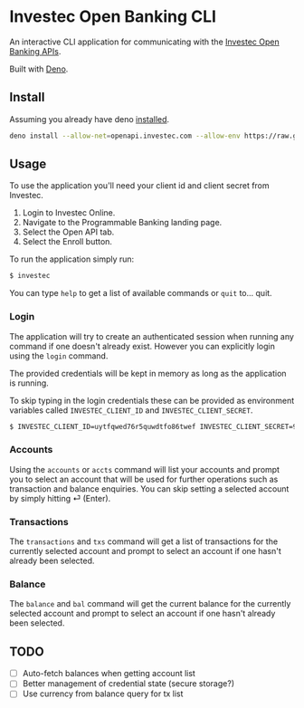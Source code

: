 # Investec Open Banking CLI

An interactive CLI application for communicating with the
[Investec Open Banking APIs](https://developer.investec.com/programmable-banking/#open-api).

Built with [Deno](https://deno.land/).

## Install

Assuming you already have deno [installed](https://deno.land/#installation).

```sh
deno install --allow-net=openapi.investec.com --allow-env https://raw.githubusercontent.com/adrianhopebailie/investec/master/investec.md
```

## Usage

To use the application you'll need your client id and client secret from
Investec.

1.  Login to Investec Online.
2.  Navigate to the Programmable Banking landing page.
3.  Select the Open API tab.
4.  Select the Enroll button.

To run the application simply run:

```sh
$ investec
```

You can type `help` to get a list of available commands or `quit` to... quit.

### Login

The application will try to create an authenticated session when running any
command if one doesn't already exist. However you can explicitly login using the
`login` command.

The provided credentials will be kept in memory as long as the application is
running.

To skip typing in the login credentials these can be provided as environment
variables called `INVESTEC_CLIENT_ID` and `INVESTEC_CLIENT_SECRET`.

```sh
$ INVESTEC_CLIENT_ID=uytfqwed76r5quwdtfo86twef INVESTEC_CLIENT_SECRET=98uy978y23ry8 investec
```

### Accounts

Using the `accounts` or `accts` command will list your accounts and prompt you
to select an account that will be used for further operations such as
transaction and balance enquiries. You can skip setting a selected account by
simply hitting ⏎ (Enter).

### Transactions

The `transactions` and `txs` command will get a list of transactions for the
currently selected account and prompt to select an account if one hasn't already
been selected.

### Balance

The `balance` and `bal` command will get the current balance for the currently
selected account and prompt to select an account if one hasn't already been
selected.

## TODO

- [ ] Auto-fetch balances when getting account list
- [ ] Better management of credential state (secure storage?)
- [ ] Use currency from balance query for tx list
